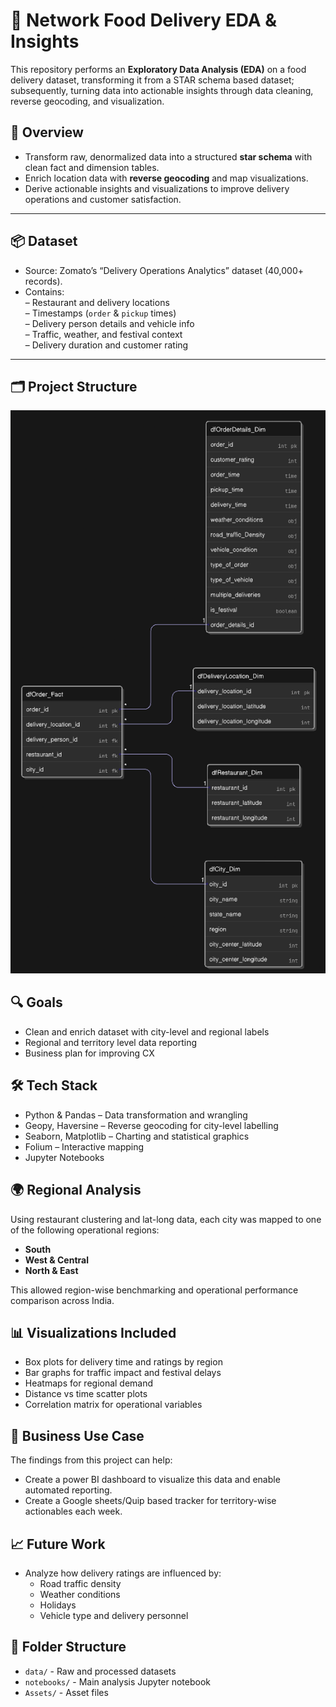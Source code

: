 # 🚚 Network Food Delivery EDA & Insights

This repository performs an **Exploratory Data Analysis (EDA)** on a food delivery dataset, transforming it from a STAR schema based dataset; subsequently, turning data into actionable insights through data cleaning, reverse geocoding, and visualization.

## 🧐 Overview
- Transform raw, denormalized data into a structured **star schema** with clean fact and dimension tables.
- Enrich location data with **reverse geocoding** and map visualizations.
- Derive actionable insights and visualizations to improve delivery operations and customer satisfaction.

---

## 📦 Dataset
- Source: Zomato’s “Delivery Operations Analytics” dataset (40,000+ records).
- Contains:  
  – Restaurant and delivery locations  
  – Timestamps (`order` & `pickup` times)  
  – Delivery person details and vehicle info  
  – Traffic, weather, and festival context  
  – Delivery duration and customer rating  

---

## 🗂 Project Structure
![ERD Diagram](Assets/ERD.png)

## 🔍 Goals
- Clean and enrich dataset with city-level and regional labels
- Regional and territory level data reporting
- Business plan for improving CX

## 🛠 Tech Stack
- Python & Pandas – Data transformation and wrangling
- Geopy, Haversine – Reverse geocoding for city-level labelling
- Seaborn, Matplotlib – Charting and statistical graphics
- Folium – Interactive mapping
- Jupyter Notebooks

## 🌍 Regional Analysis

Using restaurant clustering and lat-long data, each city was mapped to one of the following operational regions:
- **South**
- **West & Central**
- **North & East**

This allowed region-wise benchmarking and operational performance comparison across India.

## 📊 Visualizations Included

- Box plots for delivery time and ratings by region
- Bar graphs for traffic impact and festival delays
- Heatmaps for regional demand
- Distance vs time scatter plots
- Correlation matrix for operational variables

## 🧩 Business Use Case

The findings from this project can help:
- Create a power BI dashboard to visualize this data and enable automated reporting.
- Create a Google sheets/Quip based tracker for territory-wise actionables each week.


## 📈 Future Work
- Analyze how delivery ratings are influenced by:
  - Road traffic density
  - Weather conditions
  - Holidays
  - Vehicle type and delivery personnel


## 📁 Folder Structure
- `data/` - Raw and processed datasets
- `notebooks/` - Main analysis Jupyter notebook
- `Assets/` - Asset files
